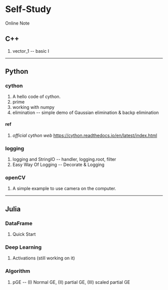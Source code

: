 # Self-Study
Online Note

## C++
  1. vector_1 -- basic I
  
* * *
## Python
### cython
  1. A hello code of cython.
  2. prime
  3. working with numpy
  3. elimination -- simple demo of Gaussian elimination & backp elimination
#### ref
  1. *official cython web* https://cython.readthedocs.io/en/latest/index.html
### logging
  1. logging and StringIO -- handler, logging.root, filter
  2. Easy Way Of Logging -- Decorate & Logging
### openCV
  1. A simple example to use camera on the computer.
  
* * *
## Julia
### DataFrame
  1. Quick Start
### Deep Learning
  1. Activations (still working on it)
### Algorithm
  1. pGE -- (I) Normal GE, (II) partial GE, (III) scaled partial GE
